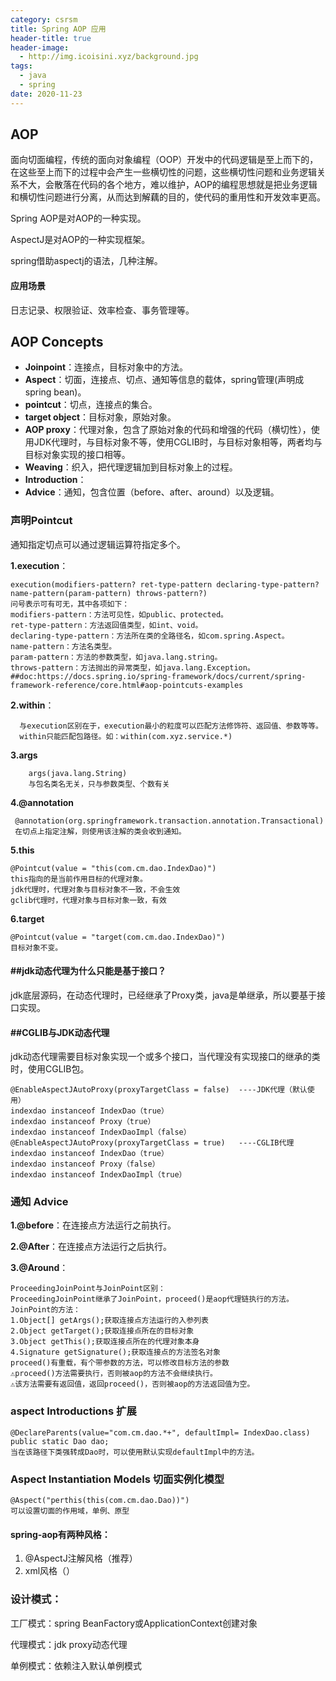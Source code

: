 ```yaml
---
category: csrsm
title: Spring AOP 应用
header-title: true
header-image:
  - http://img.icoisini.xyz/background.jpg
tags:
  - java
  - spring
date: 2020-11-23
---
```


## **AOP**

面向切面编程，传统的面向对象编程（OOP）开发中的代码逻辑是至上而下的，在这些至上而下的过程中会产生一些横切性的问题，这些横切性问题和业务逻辑关系不大，会散落在代码的各个地方，难以维护，AOP的编程思想就是把业务逻辑和横切性问题进行分离，从而达到解藕的目的，使代码的重用性和开发效率更高。

Spring AOP是对AOP的一种实现。

AspectJ是对AOP的一种实现框架。

spring借助aspectj的语法，几种注解。

#### **应用场景**

日志记录、权限验证、效率检查、事务管理等。 

## **AOP Concepts**

- **Joinpoint**：连接点，目标对象中的方法。
- **Aspect**：切面，连接点、切点、通知等信息的载体，spring管理(声明成spring bean)。
- **pointcut**：切点，连接点的集合。
- **target object**：目标对象，原始对象。
- **AOP proxy**：代理对象，包含了原始对象的代码和增强的代码（横切性），使用JDK代理时，与目标对象不等，使用CGLIB时，与目标对象相等，两者均与目标对象实现的接口相等。
- **Weaving**：织入，把代理逻辑加到目标对象上的过程。
- **Introduction**：
- **Advice**：通知，包含位置（before、after、around）以及逻辑。

### **声明Pointcut**

通知指定切点可以通过逻辑运算符指定多个。 

**1.execution**：

```
execution(modifiers-pattern? ret-type-pattern declaring-type-pattern?name-pattern(param-pattern) throws-pattern?)
问号表示可有可无，其中各项如下：
modifiers-pattern：方法可见性，如public、protected。
ret-type-pattern：方法返回值类型，如int、void。
declaring-type-pattern：方法所在类的全路径名，如com.spring.Aspect。
name-pattern：方法名类型。
param-pattern：方法的参数类型，如java.lang.string。
throws-pattern：方法抛出的异常类型，如java.lang.Exception。
##doc:https://docs.spring.io/spring-framework/docs/current/spring-framework-reference/core.html#aop-pointcuts-examples
```

**2.within**：

```
  与execution区别在于，execution最小的粒度可以匹配方法修饰符、返回值、参数等等。
  within只能匹配包路径。如：within(com.xyz.service.*)
```

**3.args**

```
    args(java.lang.String)
    与包名类名无关，只与参数类型、个数有关
```

**4.@annotation**

```
 @annotation(org.springframework.transaction.annotation.Transactional)
 在切点上指定注解，则使用该注解的类会收到通知。
```

**5.this**

```
@Pointcut(value = "this(com.cm.dao.IndexDao)")
this指向的是当前作用目标的代理对象。
jdk代理时，代理对象与目标对象不一致，不会生效
gclib代理时，代理对象与目标对象一致，有效
```

**6.target**

```
@Pointcut(value = "target(com.cm.dao.IndexDao)")
目标对象不变。
```

#### **##jdk动态代理为什么只能是基于接口？**

jdk底层源码，在动态代理时，已经继承了Proxy类，java是单继承，所以要基于接口实现。

#### **##CGLIB与JDK动态代理**

jdk动态代理需要目标对象实现一个或多个接口，当代理没有实现接口的继承的类时，使用CGLIB包。

```
@EnableAspectJAutoProxy(proxyTargetClass = false)  ----JDK代理（默认使用）
indexdao instanceof IndexDao（true）
indexdao instanceof Proxy（true）
indexdao instanceof IndexDaoImpl（false）
@EnableAspectJAutoProxy(proxyTargetClass = true)   ----CGLIB代理
indexdao instanceof IndexDao（true）
indexdao instanceof Proxy（false）
indexdao instanceof IndexDaoImpl（true）
```

### **通知 Advice**

**1.@before**：在连接点方法运行之前执行。

**2.@After**：在连接点方法运行之后执行。

**3.@Around**：

```
ProceedingJoinPoint与JoinPoint区别：
ProceedingJoinPoint继承了JoinPoint，proceed()是aop代理链执行的方法。
JoinPoint的方法：
1.Object[] getArgs();获取连接点方法运行的入参列表
2.Object getTarget();获取连接点所在的目标对象
3.Object getThis();获取连接点所在的代理对象本身
4.Signature getSignature();获取连接点的方法签名对象
proceed()有重载，有个带参数的方法，可以修改目标方法的参数
⚠️proceed()方法需要执行，否则被aop的方法不会继续执行。
⚠️该方法需要有返回值，返回proceed()，否则被aop的方法返回值为空。
```

### **aspect Introductions** 扩展

```
@DeclareParents(value="com.cm.dao.*+", defaultImpl= IndexDao.class)
public static Dao dao;
当在该路径下类强转成Dao时，可以使用默认实现defaultImpl中的方法。
```

### **Aspect Instantiation Models 切面实例化模型**

```
@Aspect("perthis(this(com.cm.dao.Dao))")
可以设置切面的作用域，单例、原型
```

#### **spring-aop有两种风格：**

1. @AspectJ注解风格（推荐）
2. xml风格（）



### 设计模式：

工厂模式：spring BeanFactory或ApplicationContext创建对象

代理模式：jdk proxy动态代理

单例模式：依赖注入默认单例模式

